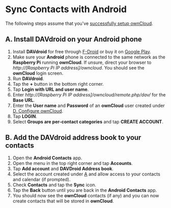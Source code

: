 # Sync Contacts with Android

The following steps assume that you've [successfully setup ownCloud](../README.md).

## A. Install DAVdroid on your Android phone
1. Install **DAVdroid** for free through [F-Droid](https://f-droid.org/packages/at.bitfire.davdroid/) or buy it on
   [Google Play](https://play.google.com/store/apps/details?id=at.bitfire.davdroid).
2. Make sure your **Android** phone is connected to the same network as the **Raspberry Pi** running **ownCloud**. If
   unsure, direct your browser to *http://[Raspberry Pi IP address]/owncloud*. You should see the **ownCloud** login
   screen. 
3. Run **DAVdroid**.
4. Tap the **+** button in the bottom right corner.
5. Tap **Login with URL and user name**.
6. Enter *http://[Raspberry Pi IP address]/owncloud/remote.php/dav/* for the **Base URL**.
7. Enter the **User name** and **Password** of an **ownCloud** user created under
   [D. Configure ownCloud](../README.md#d-configure-owncloud).
8. Tap **LOGIN**.
9. Select **Groups are per-contact categories** and tap **CREATE ACCOUNT**.

## B. Add the DAVdroid address book to your contacts
1. Open the **Android Contacts** app.
2. Open the menu in the top right corner and tap **Accounts**.
3. Tap **Add account** and **DAVDroid Address book**.
4. Select the account created under [A](#a-install-davdroid-on-your-android-phone) and allow access to your contacts and
   calendar (if prompted).
5. Check **Contacts** and tap the **Sync** icon.
6. Tap the **Back** button until you are back in the **Android Contacts** app.
7. You should now see the **ownCloud** contacts (if any) and you can now create contacts that will be stored in
   **ownCloud**.
   
